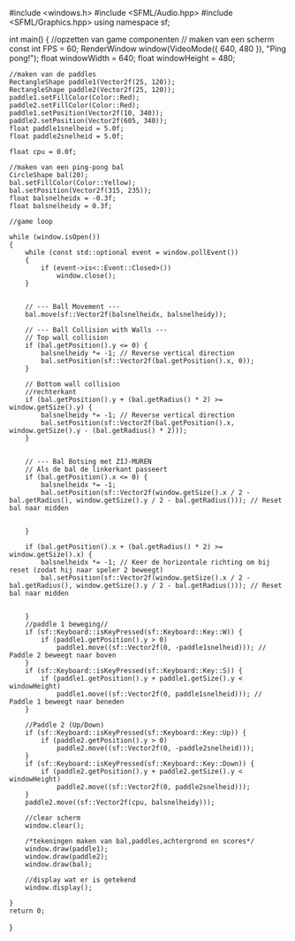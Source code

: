 #include <windows.h> 
#include <SFML/Audio.hpp> 
#include <SFML/Graphics.hpp>
using namespace sf;

int main() {
	//opzetten van game componenten 
	// maken van een scherm
	const int FPS = 60;
	RenderWindow window(VideoMode({ 640, 480 }), "Ping pong!");
        float windowWidth = 640;
        float windowHeight = 480;


	//maken van de paddles
	RectangleShape paddle1(Vector2f(25, 120));
	RectangleShape paddle2(Vector2f(25, 120));
	paddle1.setFillColor(Color::Red);
	paddle2.setFillColor(Color::Red);
	paddle1.setPosition(Vector2f(10, 340));
	paddle2.setPosition(Vector2f(605, 340));
	float paddle1snelheid = 5.0f;
	float paddle2snelheid = 5.0f;
	
	float cpu = 0.0f;

	//maken van een ping-pong bal
	CircleShape bal(20);
	bal.setFillColor(Color::Yellow);
	bal.setPosition(Vector2f(315, 235));
	float balsnelheidx = -0.3f;
	float balsnelheidy = 0.3f;

	//game loop 

	while (window.isOpen())
	{
		while (const std::optional event = window.pollEvent())
		{
			if (event->is<::Event::Closed>())
				window.close();
		}


		// --- Ball Movement ---
		bal.move(sf::Vector2f(balsnelheidx, balsnelheidy));

		// --- Ball Collision with Walls ---
		// Top wall collision
		if (bal.getPosition().y <= 0) {
			balsnelheidy *= -1; // Reverse vertical direction
			bal.setPosition(sf::Vector2f(bal.getPosition().x, 0));
		}

		// Bottom wall collision
		//rechterkant
		if (bal.getPosition().y + (bal.getRadius() * 2) >= window.getSize().y) {
			balsnelheidy *= -1; // Reverse vertical direction
			bal.setPosition(sf::Vector2f(bal.getPosition().x, window.getSize().y - (bal.getRadius() * 2)));
		}


		// --- Bal Botsing met ZIJ-MUREN
		// Als de bal de linkerkant passeert 
		if (bal.getPosition().x <= 0) {
			balsnelheidx *= -1;
			bal.setPosition(sf::Vector2f(window.getSize().x / 2 - bal.getRadius(), window.getSize().y / 2 - bal.getRadius())); // Reset bal naar midden


		}

		if (bal.getPosition().x + (bal.getRadius() * 2) >= window.getSize().x) {
			balsnelheidx *= -1; // Keer de horizontale richting om bij reset (zodat hij naar speler 2 beweegt)
			bal.setPosition(sf::Vector2f(window.getSize().x / 2 - bal.getRadius(), window.getSize().y / 2 - bal.getRadius())); // Reset bal naar midden


		}
		//paddle 1 beweging//
		if (sf::Keyboard::isKeyPressed(sf::Keyboard::Key::W)) {
			if (paddle1.getPosition().y > 0)
				paddle1.move((sf::Vector2f(0, -paddle1snelheid))); // Paddle 2 beweegt naar boven
		}
		if (sf::Keyboard::isKeyPressed(sf::Keyboard::Key::S)) {
			if (paddle1.getPosition().y + paddle1.getSize().y < windowHeight)
				paddle1.move((sf::Vector2f(0, paddle1snelheid))); // Paddle 1 beweegt naar beneden	
		}

		//Paddle 2 (Up/Down)
		if (sf::Keyboard::isKeyPressed(sf::Keyboard::Key::Up)) {
			if (paddle2.getPosition().y > 0)
				paddle2.move((sf::Vector2f(0, -paddle2snelheid)));
		}
		if (sf::Keyboard::isKeyPressed(sf::Keyboard::Key::Down)) {
			if (paddle2.getPosition().y + paddle2.getSize().y < windowHeight)
				paddle2.move((sf::Vector2f(0, paddle2snelheid)));
		}
		paddle2.move((sf::Vector2f(cpu, balsnelheidy)));

		//clear scherm
		window.clear();

		/*tekeningen maken van bal,paddles,achtergrond en scores*/
		window.draw(paddle1);
		window.draw(paddle2);
		window.draw(bal);

		//display wat er is getekend
		window.display();

	}
	return 0;
}
